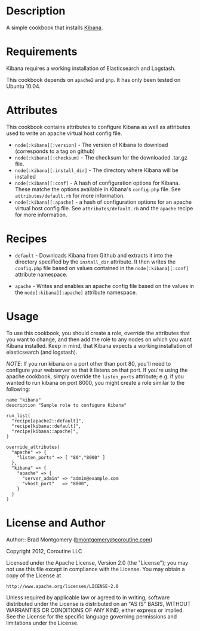 Description
===========

A simple cookbook that installs [Kibana](https://github.com/rashidkpc/Kibana). 

Requirements
============

Kibana requires a working installation of Elasticsearch and Logstash.

This cookbook depends on `apache2` and `php`. It has only been tested on 
Ubuntu 10.04.

Attributes
==========
This cookbook contains attributes to configure Kibana as well as attributes 
used to write an apache virtual host config file.

* `node[:kibana][:version]` - The version of Kibana to download (corresponds to a tag on github)
* `node[:kibana][:checksum]` - The checksum for the downloaded .tar.gz file.
* `node[:kibana][:install_dir]` - The directory where Kibana will be installed
* `node[:kibana][:conf]` - A hash of configuration options for Kibana. These matche the options available in Kibana's `config.php` file. See `attributes/default.rb` for more information.
* `node[:kibana][:apache]` - a hash of configuration options for an apache virtual host config file. See `attributes/default.rb` and the `apache` recipe for more information.

Recipes
=======

* `default` - Downloads Kibana from Github and extracts it into the directory specified by the `install_dir` attribute. It then writes the `config.php` file based on values contained in the `node[:kibana][:conf]` attribute namespace.

* `apache` - Writes and enables an apache config file based on the values in the `node[:kibana][:apache]` attribute namespace.


Usage
=====

To use this cookbook, you should create a role, override the attributes that you
want to change, and then add the role to any nodes on which you want Kibana 
installed. Keep in mind, that Kibana expects a working installation of
elasticsearch (and logstash).

*NOTE*: If you run kibana on a port other than port 80, you'll need to configure
your webserver so that it listens on that port. If you're using the apache
cookbook, simply override the `listen_ports` attribute; e.g. if you wanted to 
run kibana on port 8000, you might create a role similar to the following:

    name "kibana"
    description "Sample role to configure Kibana"

    run_list(
      "recipe[apache2::default]",
      "recipe[kibana::default]",
      "recipe[kibana::apache]",
    )

    override_attributes(
      "apache" => {
        "listen_ports" => [ "80","8000" ]
      },
      "kibana" => {
        "apache" => {
          "server_admin" => "admin@example.com
          "vhost_port"   => "8000",
        }   
      }
    )

License and Author
==================

Author:: Brad Montgomery (<bmontgomery@coroutine.com>)

Copyright 2012, Coroutine LLC

Licensed under the Apache License, Version 2.0 (the "License");
you may not use this file except in compliance with the License.
You may obtain a copy of the License at

    http://www.apache.org/licenses/LICENSE-2.0

Unless required by applicable law or agreed to in writing, software
distributed under the License is distributed on an "AS IS" BASIS,
WITHOUT WARRANTIES OR CONDITIONS OF ANY KIND, either express or implied.
See the License for the specific language governing permissions and
limitations under the License.
